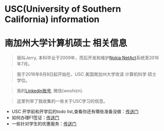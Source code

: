 # USC(University of Southern California) information 

# 南加州大学计算机硕士 相关信息

 > 我叫Jerry, 本科毕业于2009年，而后开发和维护[Nokia NetAct](http://networks.nokia.com/portfolio/solutions/netact)系统至2016年7月。
 
 > 我于2016年8月8日起开始在，USC 美国南加州大学攻读 计算机科学 硕士学位。
 
 > 我的[Linkedin账号](https://www.linkedin.com/in/hot13399), 微信(woshizn).
 
 > 这里列举了我收集的一些关于USC学习的信息。
 
 - USC 开学前和开学后的todo list,查看你还有哪些准备没做：[传送门](https://github.com/hot13399/USC_CS_MS/blob/master/USC_ToDo_List.md)
 - 如何办理F1签证：[传送门](https://github.com/hot13399/USC_CS_MS/blob/master/HowToVisa.md)
 - 一些针对学生的优惠服务：[传送门](https://github.com/hot13399/USC_CS_MS/blob/master/Service4Students.md)
